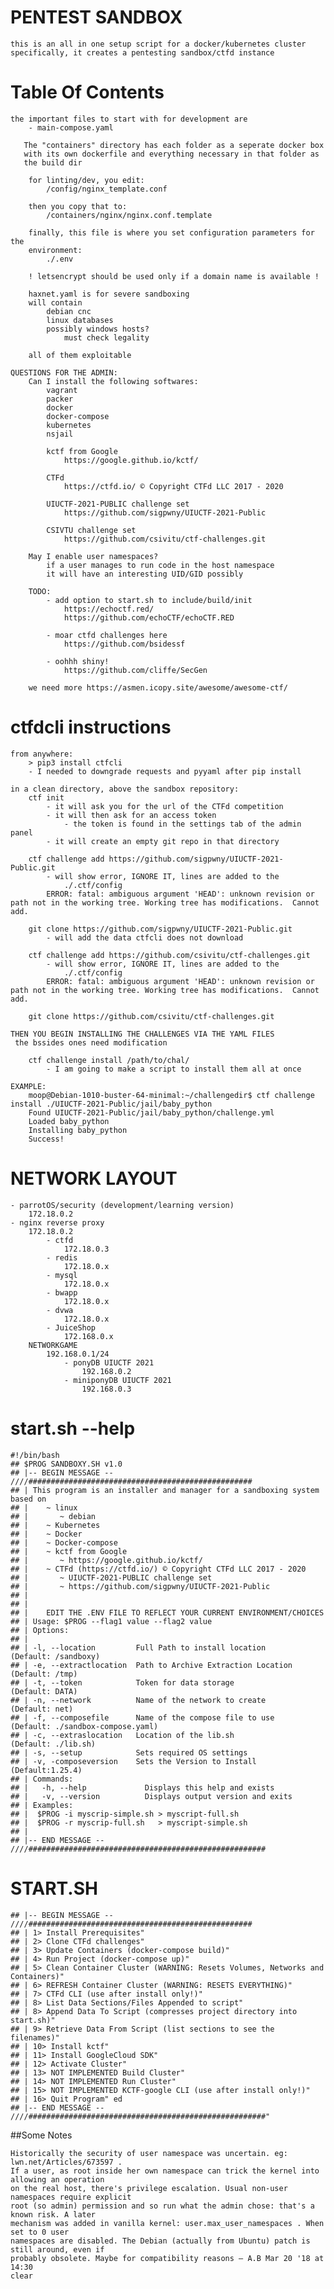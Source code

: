 # PENTEST SANDBOX
    this is an all in one setup script for a docker/kubernetes cluster
    specifically, it creates a pentesting sandbox/ctfd instance

# Table Of Contents

    the important files to start with for development are 
        - main-compose.yaml
       
       The "containers" directory has each folder as a seperate docker box
       with its own dockerfile and everything necessary in that folder as 
       the build dir

        for linting/dev, you edit:
            /config/nginx_template.conf

        then you copy that to:
            /containers/nginx/nginx.conf.template

        finally, this file is where you set configuration parameters for the 
        environment:
            ./.env

        ! letsencrypt should be used only if a domain name is available !

        haxnet.yaml is for severe sandboxing
        will contain
            debian cnc
            linux databases
            possibly windows hosts?
                must check legality

        all of them exploitable
    
    QUESTIONS FOR THE ADMIN:
        Can I install the following softwares:
            vagrant
            packer
            docker
            docker-compose
            kubernetes
            nsjail
            
            kctf from Google
                https://google.github.io/kctf/
        
            CTFd 
                https://ctfd.io/ © Copyright CTFd LLC 2017 - 2020
        
            UIUCTF-2021-PUBLIC challenge set
                https://github.com/sigpwny/UIUCTF-2021-Public

            CSIVTU challenge set
                https://github.com/csivitu/ctf-challenges.git

        May I enable user namespaces?
            if a user manages to run code in the host namespace
            it will have an interesting UID/GID possibly

        TODO:
            - add option to start.sh to include/build/init
                https://echoctf.red/
                https://github.com/echoCTF/echoCTF.RED
            
            - moar ctfd challenges here
                https://github.com/bsidessf

            - oohhh shiny!
                https://github.com/cliffe/SecGen

        we need more https://asmen.icopy.site/awesome/awesome-ctf/

# ctfdcli instructions

    from anywhere:
        > pip3 install ctfcli
        - I needed to downgrade requests and pyyaml after pip install
    
    in a clean directory, above the sandbox repository:
        ctf init
            - it will ask you for the url of the CTFd competition
            - it will then ask for an access token
                - the token is found in the settings tab of the admin panel
            - it will create an empty git repo in that directory

        ctf challenge add https://github.com/sigpwny/UIUCTF-2021-Public.git
            - will show error, IGNORE IT, lines are added to the 
                ./.ctf/config
            ERROR: fatal: ambiguous argument 'HEAD': unknown revision or path not in the working tree. Working tree has modifications.  Cannot add.

        git clone https://github.com/sigpwny/UIUCTF-2021-Public.git
            - will add the data ctfcli does not download

        ctf challenge add https://github.com/csivitu/ctf-challenges.git
            - will show error, IGNORE IT, lines are added to the 
                ./.ctf/config
            ERROR: fatal: ambiguous argument 'HEAD': unknown revision or path not in the working tree. Working tree has modifications.  Cannot add.

        git clone https://github.com/csivitu/ctf-challenges.git

    THEN YOU BEGIN INSTALLING THE CHALLENGES VIA THE YAML FILES
     the bssides ones need modification
        
        ctf challenge install /path/to/chal/
            - I am going to make a script to install them all at once
    
    EXAMPLE:
        moop@Debian-1010-buster-64-minimal:~/challengedir$ ctf challenge install ./UIUCTF-2021-Public/jail/baby_python
        Found UIUCTF-2021-Public/jail/baby_python/challenge.yml
        Loaded baby_python
        Installing baby_python
        Success!

# NETWORK LAYOUT 

    - parrotOS/security (development/learning version)
        172.18.0.2
    - nginx reverse proxy 
        172.18.0.2
            - ctfd
                172.18.0.3
            - redis
                172.18.0.x
            - mysql
                172.18.0.x
            - bwapp
                172.18.0.x
            - dvwa
                172.18.0.x
            - JuiceShop
                172.168.0.x
        NETWORKGAME
            192.168.0.1/24
                - ponyDB UIUCTF 2021
                    192.168.0.2
                - miniponyDB UIUCTF 2021
                    192.168.0.3

# start.sh --help
    #!/bin/bash
    ## $PROG SANDBOXY.SH v1.0
    ## |-- BEGIN MESSAGE -- ////##################################################
    ## | This program is an installer and manager for a sandboxing system based on
    ## |    ~ linux
    ## |       ~ debian
    ## |    ~ Kubernetes
    ## |    ~ Docker
    ## |    ~ Docker-compose
    ## |    ~ kctf from Google
    ## |       ~ https://google.github.io/kctf/
    ## |    ~ CTFd (https://ctfd.io/) © Copyright CTFd LLC 2017 - 2020
    ## |       ~ UIUCTF-2021-PUBLIC challenge set
    ## |       ~ https://github.com/sigpwny/UIUCTF-2021-Public
    ## |    
    ## |    
    ## |    EDIT THE .ENV FILE TO REFLECT YOUR CURRENT ENVIRONMENT/CHOICES
    ## | Usage: $PROG --flag1 value --flag2 value
    ## | Options:
    ## |
    ## | -l, --location         Full Path to install location       (Default: /sandboxy)
    ## | -e, --extractlocation  Path to Archive Extraction Location (Default: /tmp)
    ## | -t, --token            Token for data storage              (Default: DATA)
    ## | -n, --network          Name of the network to create       (Default: net)
    ## | -f, --composefile      Name of the compose file to use     (Default: ./sandbox-compose.yaml)
    ## | -c, --extraslocation   Location of the lib.sh              (Default: ./lib.sh)
    ## | -s, --setup            Sets required OS settings
    ## | -v, -composeversion    Sets the Version to Install         (Default:1.25.4)
    ## | Commands:
    ## |   -h, --help             Displays this help and exists
    ## |   -v, --version          Displays output version and exits
    ## | Examples:
    ## |  $PROG -i myscrip-simple.sh > myscript-full.sh
    ## |  $PROG -r myscrip-full.sh   > myscript-simple.sh
    ## | 
    ## |-- END MESSAGE -- ////#####################################################

# START.SH

    ## |-- BEGIN MESSAGE -- ////##################################################
    ## | 1> Install Prerequisites" 
    ## | 2> Clone CTFd challenges" 
    ## | 3> Update Containers (docker-compose build)" 
    ## | 4> Run Project (docker-compose up)" 
    ## | 5> Clean Container Cluster (WARNING: Resets Volumes, Networks and Containers)" 
    ## | 6> REFRESH Container Cluster (WARNING: RESETS EVERYTHING)" 
    ## | 7> CTFd CLI (use after install only!)" 
    ## | 8> List Data Sections/Files Appended to script" 
    ## | 8> Append Data To Script (compresses project directory into start.sh)" 
    ## | 9> Retrieve Data From Script (list sections to see the filenames)" 
    ## | 10> Install kctf" 
    ## | 11> Install GoogleCloud SDK" 
    ## | 12> Activate Cluster" 
    ## | 13> NOT IMPLEMENTED Build Cluster" 
    ## | 14> NOT IMPLEMENTED Run Cluster" 
    ## | 15> NOT IMPLEMENTED KCTF-google CLI (use after install only!)" 
    ## | 16> Quit Program" ed
    ## |-- END MESSAGE -- ////#####################################################" 

##Some Notes

    
    Historically the security of user namespace was uncertain. eg: lwn.net/Articles/673597 . 
    If a user, as root inside her own namespace can trick the kernel into allowing an operation
    on the real host, there's privilege escalation. Usual non-user namespaces require explicit
    root (so admin) permission and so run what the admin chose: that's a known risk. A later
    mechanism was added in vanilla kernel: user.max_user_namespaces . When set to 0 user
    namespaces are disabled. The Debian (actually from Ubuntu) patch is still around, even if
    probably obsolete. Maybe for compatibility reasons – A.B Mar 20 '18 at 14:30
	clear



